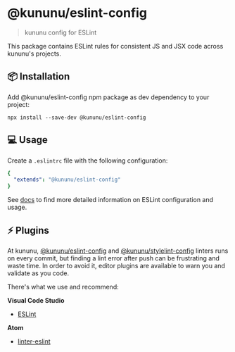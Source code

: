 # @kununu/eslint-config

> kununu config for ESLint

This package contains ESLint rules for consistent JS and JSX code across kununu's projects.

## 📦 Installation

Add @kununu/eslint-config npm package as dev dependency to your project:
```console
npx install --save-dev @kununu/eslint-config
```

## 💻 Usage

Create a `.eslintrc` file with the following configuration:

```yaml
{
  "extends": "@kununu/eslint-config"
}
```

See [docs](https://eslint.org/docs/user-guide/getting-started) to find more detailed information on ESLint configuration and usage.

## ⚡️ Plugins

At kununu, [@kununu/eslint-config](https://www.npmjs.com/package/@kununu/eslint-config) and [@kununu/stylelint-config](https://www.npmjs.com/package/@kununu/stylelint-config) linters runs on every commit, but finding a lint error after push can be frustrating and waste time. In order to avoid it, editor plugins are available to warn you and validate as you code.

There's what we use and recommend:

**Visual Code Studio**
- [ESLint](https://marketplace.visualstudio.com/items?itemName=dbaeumer.vscode-eslint)

**Atom**
- [linter-eslint](https://atom.io/packages/linter-eslint)

